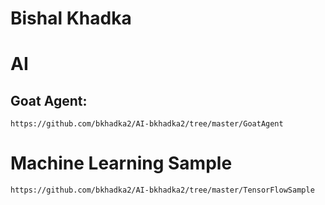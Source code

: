 # Bishal Khadka 
# AI

## Goat Agent: 
```
https://github.com/bkhadka2/AI-bkhadka2/tree/master/GoatAgent
```

# Machine Learning Sample
```
https://github.com/bkhadka2/AI-bkhadka2/tree/master/TensorFlowSample
```

